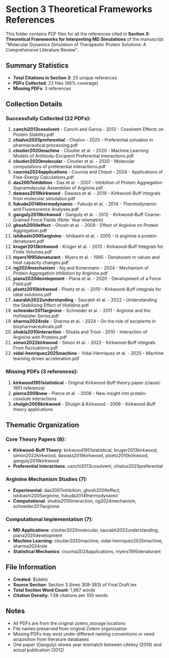 # Section 3 Theoretical Frameworks References

This folder contains PDF files for all the references cited in **Section 3: Theoretical Frameworks for Interpreting MD Simulations** of the manuscript "Molecular Dynamics Simulation of Therapeutic Protein Solutions: A Comprehensive Literature Review".

## Summary Statistics
- **Total Citations in Section 3**: 25 unique references
- **PDFs Collected**: 22 files (88% coverage)
- **Missing PDFs**: 3 references

## Collection Details

### Successfully Collected (22 PDFs):

1. **canchi2013cosolvent** - Canchi and García - 2013 - Cosolvent Effects on Protein Stability.pdf
2. **chialvo2025preferential** - Chialvo - 2025 - Preferential solvation in pharmaceutical processing.pdf
3. **cloutier2020machine** - Cloutier et al. - 2020 - Machine Learning Models of Antibody–Excipient Preferential Interactions.pdf
4. **cloutier2020molecular** - Cloutier et al. - 2020 - Molecular computations of preferential interactions.pdf
5. **cournia2024applications** - Cournia and Chipot - 2024 - Applications of Free-Energy Calculations.pdf
6. **das2007inhibition** - Das et al. - 2007 - Inhibition of Protein Aggregation Supramolecular Assemblies of Arginine.pdf
7. **dawass2019kirkwood** - Dawass et al. - 2019 - Kirkwood-Buff integrals from molecular simulation.pdf
8. **fukuda2014thermodynamic** - Fukuda et al. - 2014 - Thermodynamic and Fluorescence Analyses.pdf
9. **ganguly2019kirkwood** - Ganguly et al. - 2012 - Kirkwood–Buff Coarse-Grained Force Fields (Note: Year mismatch)
10. **ghosh2009effect** - Ghosh et al. - 2009 - Effect of Arginine on Protein Aggregation.pdf
11. **ishibashi2005arginine** - Ishibashi et al. - 2005 - Is arginine a protein-denaturant.pdf
12. **kruger2013kirkwood** - Krüger et al. - 2013 - Kirkwood–Buff Integrals for Finite Volumes.pdf
13. **myers1995denaturant** - Myers et al. - 1995 - Denaturant m values and heat capacity changes.pdf
14. **ng2024mechanism** - Ng and Konermann - 2024 - Mechanism of Protein Aggregation Inhibition by Arginine.pdf
15. **piana2020development** - Piana et al. - 2020 - Development of a Force Field.pdf
16. **ploetz2010kirkwood** - Ploetz et al. - 2010 - Kirkwood–Buff integrals for ideal solutions.pdf
17. **saurabh2022understanding** - Saurabh et al. - 2022 - Understanding the Stabilizing Effect of Histidine.pdf
18. **schneider2011arginine** - Schneider et al. - 2011 - Arginine and the Hofmeister Series.pdf
19. **sharma2024role** - Sharma et al. - 2024 - On the role of excipients in biopharmaceuticals.pdf
20. **shukla2010interaction** - Shukla and Trout - 2010 - Interaction of Arginine with Proteins.pdf
21. **simon2022kirkwood** - Simon et al. - 2022 - Kirkwood–Buff integrals From fluctuations.pdf
22. **vidal-henriquez2025machine** - Vidal-Henriquez et al. - 2025 - Machine learning driven acceleration.pdf

### Missing PDFs (3 references):
1. **kirkwood1951statistical** - Original Kirkwood-Buff theory paper (classic 1951 reference)
2. **pierce2008new** - Pierce et al. - 2008 - New insight into protein-cosolute interactions
3. **shulgin2006kirkwood** - Shulgin & Kirkwood - 2006 - Kirkwood-Buff theory applications

## Thematic Organization

### Core Theory Papers (8):
- **Kirkwood-Buff Theory**: kirkwood1951statistical, kruger2013kirkwood, simon2022kirkwood, dawass2019kirkwood, ploetz2010kirkwood, ganguly2019kirkwood
- **Preferential Interactions**: canchi2013cosolvent, chialvo2025preferential

### Arginine Mechanism Studies (7):
- **Experimental**: das2007inhibition, ghosh2009effect, ishibashi2005arginine, fukuda2014thermodynamic
- **Computational**: shukla2010interaction, ng2024mechanism, schneider2011arginine

### Computational Implementation (7):
- **MD Applications**: cloutier2020molecular, saurabh2022understanding, piana2020development
- **Machine Learning**: cloutier2020machine, vidal-henriquez2025machine, sharma2024role
- **Statistical Mechanics**: cournia2024applications, myers1995denaturant

## File Information
- **Created**: $(date)
- **Source Section**: Section 3 (lines 308-383) of Final Draft.tex
- **Total Section Word Count**: 1,967 words
- **Citation Density**: 1.58 citations per 100 words

## Notes
- All PDFs are from the original zotero_storage locations
- File names preserved from original Zotero organization
- Missing PDFs may exist under different naming conventions or need acquisition from literature databases
- One paper (Ganguly) shows year mismatch between citekey (2019) and actual publication (2012)